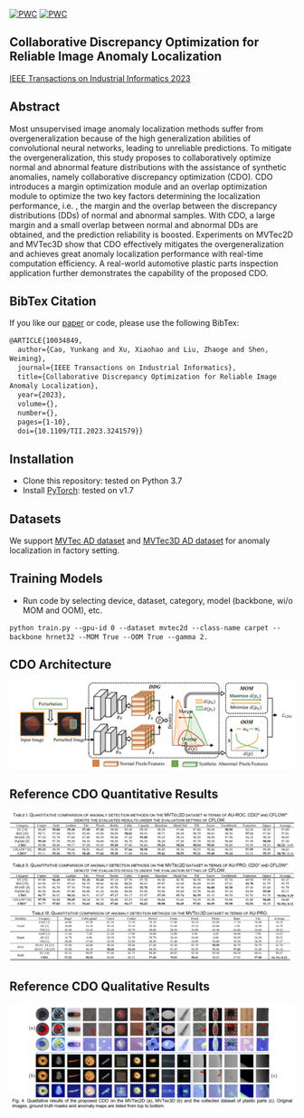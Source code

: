 [![PWC](https://img.shields.io/endpoint.svg?url=https://paperswithcode.com/badge/collaborative-discrepancy-optimization-for/anomaly-detection-on-mvtec-ad)](https://paperswithcode.com/sota/anomaly-detection-on-mvtec-ad?p=collaborative-discrepancy-optimization-for)
[![PWC](https://img.shields.io/endpoint.svg?url=https://paperswithcode.com/badge/collaborative-discrepancy-optimization-for/anomaly-detection-on-mvtec-3d-ad-1)](https://paperswithcode.com/sota/anomaly-detection-on-mvtec-3d-ad-1?p=collaborative-discrepancy-optimization-for)
## Collaborative Discrepancy Optimization for Reliable Image Anomaly Localization
[IEEE Transactions on Industrial Informatics 2023](https://ieeexplore.ieee.org/document/10034849)

## Abstract
Most unsupervised image anomaly localization methods suffer from overgeneralization because of the high generalization abilities of convolutional neural networks, leading to unreliable predictions. To mitigate the overgeneralization, this study proposes to collaboratively optimize normal and abnormal feature distributions with the assistance of synthetic anomalies, namely collaborative discrepancy optimization (CDO). CDO introduces a margin optimization module and an overlap optimization module to optimize the two key factors determining the localization performance, i.e. , the margin and the overlap between the discrepancy distributions (DDs) of normal and abnormal samples. With CDO, a large margin and a small overlap between normal and abnormal DDs are obtained, and the prediction reliability is boosted. Experiments on MVTec2D and MVTec3D show that CDO effectively mitigates the overgeneralization and achieves great anomaly localization performance with real-time computation efficiency. A real-world automotive plastic parts inspection application further demonstrates the capability of the proposed CDO.
## BibTex Citation
If you like our [paper](https://arxiv.org/abs/2107.12571) or code, please use the following BibTex:
```
@ARTICLE{10034849,
  author={Cao, Yunkang and Xu, Xiaohao and Liu, Zhaoge and Shen, Weiming},
  journal={IEEE Transactions on Industrial Informatics}, 
  title={Collaborative Discrepancy Optimization for Reliable Image Anomaly Localization}, 
  year={2023},
  volume={},
  number={},
  pages={1-10},
  doi={10.1109/TII.2023.3241579}}

```

## Installation
- Clone this repository: tested on Python 3.7
- Install [PyTorch](http://pytorch.org/): tested on v1.7


## Datasets
We support [MVTec AD dataset](https://www.mvtec.com/de/unternehmen/forschung/datasets/mvtec-ad/) 
and [MVTec3D AD dataset](https://www.mvtec.com/company/research/datasets/mvtec-3d-ad) 
for anomaly localization in factory setting.

## Training Models
- Run code by selecting device, dataset, category, model (backbone, wi/o MOM and OOM), etc.
```
python train.py --gpu-id 0 --dataset mvtec2d --class-name carpet --backbone hrnet32 --MOM True --OOM True --gamma 2.
```


## CDO Architecture
![CDO](./pngs/framework.png)

## Reference CDO Quantitative Results 
![CDO](./pngs/quantitative_results.png)

## Reference CDO Qualitative Results 
![CDO](./pngs/qualitative_results.png)
